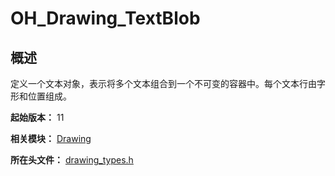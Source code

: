 # OH_Drawing_TextBlob

## 概述

定义一个文本对象，表示将多个文本组合到一个不可变的容器中。每个文本行由字形和位置组成。

**起始版本：** 11

**相关模块：** [Drawing](capi-drawing.md)

**所在头文件：** [drawing_types.h](capi-drawing-types-h.md)

